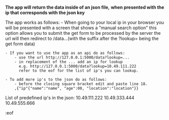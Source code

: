 **The app will return the data inside of an json file,**
**when presented with the ip that corresponds with the json key**

The app works as follows:
	- When going to your local ip in your browser you will be
	  presented with a screen that shows a "manual search option"
	  this option allows you to submit the get form to be processed by the server
	  the url will then redirect to /data...(with the suffix after the ?lookup= being the get form data)
	
	- If you want to use the app as an api do as follows:
		- use the url http://127.0.0.1:5000/data?lookup=...
		- in replacement of the ... add an ip for lookup
		  e.g. http://127.0.0.1:5000/data?lookup=10.49.111.222
		  refer to the eof for the list of ip's you can lookup.
		  
	- To add more ip's to the json do as follows:
		- before the closing square bracket edit and paste line 18.
		,{"ip"{"name":"name", "age":00, "location":"location"}}
		
List of predefined ip's in the json:
	10.49.111.222
	10.49.333.444
	10.49.555.666
		  
:eof